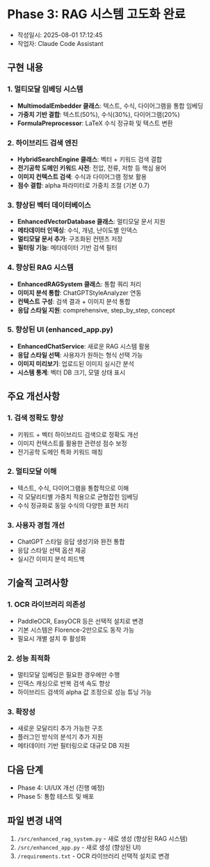 # Phase 3: RAG 시스템 고도화 완료
- 작성일시: 2025-08-01 17:12:45
- 작업자: Claude Code Assistant

## 구현 내용

### 1. 멀티모달 임베딩 시스템
- **MultimodalEmbedder 클래스**: 텍스트, 수식, 다이어그램을 통합 임베딩
- **가중치 기반 결합**: 텍스트(50%), 수식(30%), 다이어그램(20%)
- **FormulaPreprocessor**: LaTeX 수식 정규화 및 텍스트 변환

### 2. 하이브리드 검색 엔진
- **HybridSearchEngine 클래스**: 벡터 + 키워드 검색 결합
- **전기공학 도메인 키워드 사전**: 전압, 전류, 저항 등 핵심 용어
- **이미지 컨텍스트 검색**: 수식과 다이어그램 정보 활용
- **점수 결합**: alpha 파라미터로 가중치 조절 (기본 0.7)

### 3. 향상된 벡터 데이터베이스
- **EnhancedVectorDatabase 클래스**: 멀티모달 문서 지원
- **메타데이터 인덱싱**: 수식, 개념, 난이도별 인덱스
- **멀티모달 문서 추가**: 구조화된 컨텐츠 저장
- **필터링 기능**: 메타데이터 기반 검색 필터

### 4. 향상된 RAG 시스템
- **EnhancedRAGSystem 클래스**: 통합 쿼리 처리
- **이미지 분석 통합**: ChatGPTStyleAnalyzer 연동
- **컨텍스트 구성**: 검색 결과 + 이미지 분석 통합
- **응답 스타일 지원**: comprehensive, step_by_step, concept

### 5. 향상된 UI (enhanced_app.py)
- **EnhancedChatService**: 새로운 RAG 시스템 활용
- **응답 스타일 선택**: 사용자가 원하는 형식 선택 가능
- **이미지 미리보기**: 업로드된 이미지 실시간 분석
- **시스템 통계**: 벡터 DB 크기, 모델 상태 표시

## 주요 개선사항

### 1. 검색 정확도 향상
- 키워드 + 벡터 하이브리드 검색으로 정확도 개선
- 이미지 컨텍스트를 활용한 관련성 점수 보정
- 전기공학 도메인 특화 키워드 매칭

### 2. 멀티모달 이해
- 텍스트, 수식, 다이어그램을 통합적으로 이해
- 각 모달리티별 가중치 적용으로 균형잡힌 임베딩
- 수식 정규화로 동일 수식의 다양한 표현 처리

### 3. 사용자 경험 개선
- ChatGPT 스타일 응답 생성기와 완전 통합
- 응답 스타일 선택 옵션 제공
- 실시간 이미지 분석 피드백

## 기술적 고려사항

### 1. OCR 라이브러리 의존성
- PaddleOCR, EasyOCR 등은 선택적 설치로 변경
- 기본 시스템은 Florence-2만으로도 동작 가능
- 필요시 개별 설치 후 활성화

### 2. 성능 최적화
- 멀티모달 임베딩은 필요한 경우에만 수행
- 인덱스 캐싱으로 반복 검색 속도 향상
- 하이브리드 검색의 alpha 값 조정으로 성능 튜닝 가능

### 3. 확장성
- 새로운 모달리티 추가 가능한 구조
- 플러그인 방식의 분석기 추가 지원
- 메타데이터 기반 필터링으로 대규모 DB 지원

## 다음 단계
- Phase 4: UI/UX 개선 (진행 예정)
- Phase 5: 통합 테스트 및 배포

## 파일 변경 내역
1. `/src/enhanced_rag_system.py` - 새로 생성 (향상된 RAG 시스템)
2. `/src/enhanced_app.py` - 새로 생성 (향상된 UI)
3. `/requirements.txt` - OCR 라이브러리 선택적 설치로 변경